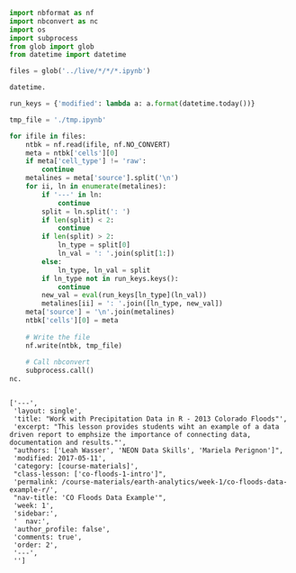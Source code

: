 

```python
import nbformat as nf
import nbconvert as nc
import os
import subprocess
from glob import glob
from datetime import datetime
```


```python
files = glob('../live/*/*/*.ipynb')
```


```python
datetime.
```


```python
run_keys = {'modified': lambda a: a.format(datetime.today())}
```


```python
tmp_file = './tmp.ipynb'
```


```python
for ifile in files:
    ntbk = nf.read(ifile, nf.NO_CONVERT)
    meta = ntbk['cells'][0]
    if meta['cell_type'] != 'raw':
        continue
    metalines = meta['source'].split('\n') 
    for ii, ln in enumerate(metalines):
        if '---' in ln:
            continue
        split = ln.split(': ')
        if len(split) < 2:
            continue
        if len(split) > 2:
            ln_type = split[0]
            ln_val = ': '.join(split[1:])
        else:
            ln_type, ln_val = split     
        if ln_type not in run_keys.keys():
            continue
        new_val = eval(run_keys[ln_type](ln_val))
        metalines[ii] = ': '.join([ln_type, new_val])
    meta['source'] = '\n'.join(metalines)
    ntbk['cells'][0] = meta
    
    # Write the file
    nf.write(ntbk, tmp_file)
    
    # Call nbconvert
    subprocess.call()
nc.
```


```python

```




    ['---',
     'layout: single',
     'title: "Work with Precipitation Data in R - 2013 Colorado Floods"',
     'excerpt: "This lesson provides students wiht an example of a data driven report to emphsize the importance of connecting data, documentation and results."',
     "authors: ['Leah Wasser', 'NEON Data Skills', 'Mariela Perignon']",
     'modified: 2017-05-11',
     'category: [course-materials]',
     "class-lesson: ['co-floods-1-intro']",
     'permalink: /course-materials/earth-analytics/week-1/co-floods-data-example-r/',
     "nav-title: 'CO Floods Data Example'",
     'week: 1',
     'sidebar:',
     '  nav:',
     'author_profile: false',
     'comments: true',
     'order: 2',
     '---',
     '']


